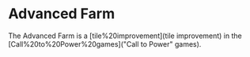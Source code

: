 # Advanced Farm

The Advanced Farm is a [tile%20improvement](tile improvement) in the [Call%20to%20Power%20games]("Call to Power" games).